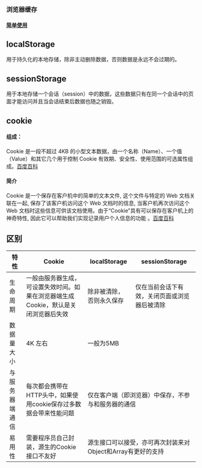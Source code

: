 ### 浏览器缓存

<Boxx type='tip' title='自定义' content="hhhh"/>

#### [简单使用](/30-常用方法/浏览器缓存取用)

## localStorage

用于持久化的本地存储，除非主动删除数据，否则数据是永远不会过期的。

## sessionStorage

用于本地存储一个会话（session）中的数据，这些数据只有在同一个会话中的页面才能访问并且当会话结束后数据也随之销毁。

## cookie

#### 组成：

Cookie 是一段不超过 4KB 的小型文本数据，由一个名称（Name）、一个值（Value）和其它几个用于控制 Cookie 有效期、安全性、使用范围的可选属性组成。[百度百科](https://baike.baidu.com/item/cookie)

#### 简介

Cookie 是一个保存在客户机中的简单的文本文件, 这个文件与特定的 Web 文档关联在一起, 保存了该客户机访问这个 Web 文档时的信息, 当客户机再次访问这个 Web 文档时这些信息可供该文档使用。由于“Cookie”具有可以保存在客户机上的神奇特性, 因此它可以帮助我们实现记录用户个人信息的功能 。[百度百科](https://baike.baidu.com/item/cookie)

## 区别

<table>
<thead>
    <tr>
    <th>特性</th>
    <th>Cookie</th>
    <th>localStorage</th>
    <th>sessionStorage</th>
    </tr>
</thead>
<tr>
<td>生命周期</td>
<td>一般由服务器生成，可设置失效时间。如果在浏览器端生成Cookie，默认是关闭浏览器后失效</td>
<td>除非被清除，否则永久保存</td>
<td>仅在当前会话下有效，关闭页面或浏览器后被清除</td>
</tr>
<tr>
<td>数据量大小</td>
<td>4K 左右</td>
<td colspan="2">一般为5MB</td>
</tr>
<tr>
<td>与服务器端通信	</td>
<td>每次都会携带在HTTP头中，如果使用cookie保存过多数据会带来性能问题	</td>
<td colspan="2">仅在客户端（即浏览器）中保存，不参与和服务器的通信</td>
</tr>
<tr>
<td>易用性	</td>
<td>需要程序员自己封装，源生的Cookie接口不友好	</td>
<td colspan="2">源生接口可以接受，亦可再次封装来对Object和Array有更好的支持</td>
</tr>
</table>
